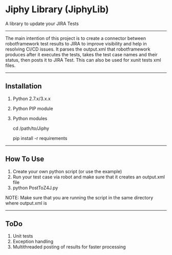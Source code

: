 # Jiphy Library (JiphyLib)
A library to update your JIRA Tests

--------------
The main intention of this project is to create a connector between robotframework test results to JIRA to improve visibility and help in resolving CI/CD issues. It parses the output.xml that robotframework produces after it executes the tests, takes the test case names and their status, then posts it to JIRA Test. This can also be used for xunit tests xml files.

--------------
**Installation**
--------------
1. Python 2.7.x/3.x.x
2. Python PIP module
3. Python modules

	cd /path/to/Jiphy
	
	pip install -r requirements
--------------
**How To Use**
--------------
1. Create your own python script (or use the example)
2. Run your test case via robot and make sure that it creates an output.xml file
3. python PostToZ4J.py

NOTE: Make sure that you are running the script in the same directory where output.xml is

--------------
**ToDo**
--------------
1. Unit tests
2. Exception handling
3. Multithreaded posting of results for faster processing
